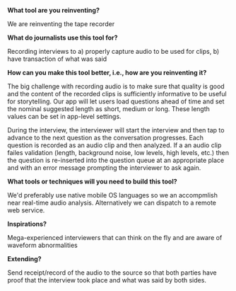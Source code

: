 __What tool are you reinventing?__

We are reinventing the tape recorder

__What do journalists use this tool for?__

Recording interviews to a) properly capture audio to be used for clips, b) have transaction of what was said

__How can you make this tool better, i.e., how are you reinventing it?__

The big challenge with recording audio is to make sure that quality is good and the content of the recorded clips is sufficiently informative to be useful for storytelling. Our app will let users load questions ahead of time and set the nominal suggested length as short, medium or long. These length values can be set in app-level settings.

During the interview, the interviewer will start the interview and then tap to advance to the next question as the conversation progresses. Each question is recorded as an audio clip and then analyzed. If a an audio clip failes validation (length, background noise, low levels, high levels, etc.) then the question is re-inserted into the question queue at an appropriate place and with an error message prompting the interviewer to ask again.

__What tools or techniques will you need to build this tool?__

We'd preferably use native mobile OS languages so we an accompmlish near real-time audio analysis. Alternatively we can dispatch to a remote web service. 

__Inspirations?__

Mega-experienced interviewers that can think on the fly and are aware of waveform abnormalities

__Extending?__

Send receipt/record of the audio to the source so that both parties have proof that the interview took place and what was said by both sides.

